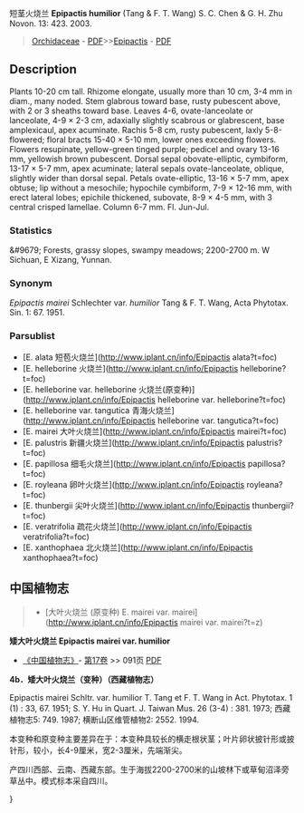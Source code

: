 短茎火烧兰 **Epipactis humilior** (Tang & F. T. Wang) S. C. Chen & G. H. Zhu Novon. 13: 423. 2003.

> [Orchidaceae](http://www.iplant.cn/info/Orchidaceae?t=foc) - [PDF](http://www.iplant.cn/foc/pdf/Orchidaceae.pdf)>>[Epipactis](http://www.iplant.cn/info/Epipactis?t=foc) - [PDF](http://www.iplant.cn/foc/pdf/Epipactis.pdf)

## Description

Plants 10-20 cm tall. Rhizome elongate, usually more than 10 cm, 3-4 mm in diam., many noded. Stem glabrous toward base, rusty pubescent above, with 2 or 3 sheaths toward base. Leaves 4-6, ovate-lanceolate or lanceolate, 4-9 × 2-3 cm, adaxially slightly scabrous or glabrescent, base amplexicaul, apex acuminate. Rachis 5-8 cm, rusty pubescent, laxly 5-8-flowered; floral bracts 15-40 × 5-10 mm, lower ones exceeding flowers. Flowers resupinate, yellow-green tinged purple; pedicel and ovary 13-16 mm, yellowish brown pubescent. Dorsal sepal obovate-elliptic, cymbiform, 13-17 × 5-7 mm, apex acuminate; lateral sepals ovate-lanceolate, oblique, slightly wider than dorsal sepal. Petals ovate-elliptic, 13-16 × 5-7 mm, apex obtuse; lip without a mesochile; hypochile cymbiform, 7-9 × 12-16 mm, with erect lateral lobes; epichile thickened, subovate, 8-9 × 4-5 mm, with 3 central crisped lamellae. Column 6-7 mm. Fl. Jun-Jul.

### Statistics
&amp;#9679; Forests, grassy slopes, swampy meadows; 2200-2700 m. W Sichuan, E Xizang, Yunnan.

### Synonym
*Epipactis mairei* Schlechter var. *humilior* Tang & F. T. Wang, Acta Phytotax. Sin. 1: 67. 1951.

### Parsublist

* [E.  alata  短苞火烧兰](http://www.iplant.cn/info/Epipactis alata?t=foc)
* [E.  helleborine  火烧兰](http://www.iplant.cn/info/Epipactis helleborine?t=foc)
* [E.  helleborine var. helleborine  火烧兰(原变种)](http://www.iplant.cn/info/Epipactis helleborine var. helleborine?t=foc)
* [E.  helleborine var. tangutica  青海火烧兰](http://www.iplant.cn/info/Epipactis helleborine var. tangutica?t=foc)
* [E.  mairei  大叶火烧兰](http://www.iplant.cn/info/Epipactis mairei?t=foc)
* [E.  palustris  新疆火烧兰](http://www.iplant.cn/info/Epipactis palustris?t=foc)
* [E.  papillosa  细毛火烧兰](http://www.iplant.cn/info/Epipactis papillosa?t=foc)
* [E.  royleana  卵叶火烧兰](http://www.iplant.cn/info/Epipactis royleana?t=foc)
* [E.  thunbergii  尖叶火烧兰](http://www.iplant.cn/info/Epipactis thunbergii?t=foc)
* [E.  veratrifolia  疏花火烧兰](http://www.iplant.cn/info/Epipactis veratrifolia?t=foc)
* [E.  xanthophaea  北火烧兰](http://www.iplant.cn/info/Epipactis xanthophaea?t=foc)

## 中国植物志

> * [大叶火烧兰 (原变种)  E.  mairei var. mairei](http://www.iplant.cn/info/Epipactis mairei var. mairei?t=z)

**矮大叶火烧兰 Epipactis mairei var. humilior**

* [《中国植物志》](http://www.iplant.cn/frps)- [第17卷](http://www.iplant.cn/frps/vol/17) >> 091页 [PDF](http://www.iplant.cn/frps/pdf/17/091.pdf)

**4b．矮大叶火烧兰（变种）（西藏植物志）**

Epipactis mairei Schltr. var. humilior T. Tang et F. T. Wang in Act. Phytotax. 1 (1) : 33, 67. 1951; S. Y. Hu in Quart. J. Taiwan Mus. 26 (3-4) : 381. 1973; 西藏植物志5: 749. 1987; 横断山区维管植物2: 2552. 1994.

本变种和原变种主要差异在于：本变种具较长的横走根状茎；叶片卵状披针形或披针形，较小，长4-9厘米，宽2-3厘米，先端渐尖。

产四川西部、云南、西藏东部。生于海拔2200-2700米的山坡林下或草甸沼泽旁草丛中。模式标本采自四川。

}